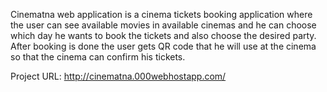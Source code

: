 Cinematna web application is a cinema tickets booking application where the user can see available movies in available cinemas and he can choose which day he wants to book the tickets and also choose the desired party.
After booking is done the user gets QR code that he will use at the cinema so that the cinema can confirm his tickets.

Project URL: http://cinematna.000webhostapp.com/
